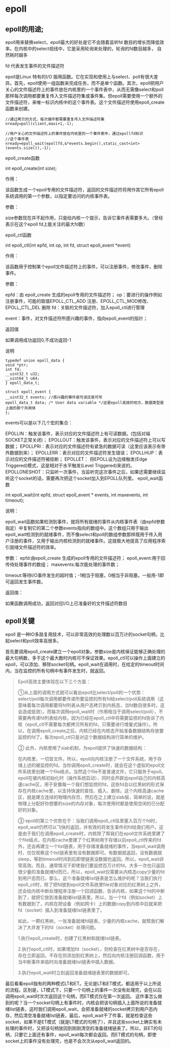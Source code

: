 # epoll

## epoll的用途;

epoll用来替换select，epoll最大的好处是它不会随着监听fd 数目的增长而降低效率。在内核中的select视线中，它是采用轮询来处理的，轮询的fd数目越多， 自然耗时越多

fd 代表发生事件的文件描述符

epoll是Linux 特有的I/O 服用函数。它在实现和使用上与select、poll有很大差异。首先，epoll使用一组函数来完成任务，而不是单个函数。其次，epoll把用户关心的文件描述符上的事件放在内核里的一个事件表中，从而无需像select和poll那样每次调用都要重复传入文件描述符集或事件集。但epoll需要使用一个额外的文件描述符，来唯一标识内核中的这个事件表。这个文件描述符使用epoll\_create函数来创建。

    //通过拷贝的方式，每次循环都需要重复传入文件描述符集
    nready=poll(client,maxi+1,-1);

<!---->

    //用户关心的文件描述符上的事件放在内核里的一个事件表中，通过epollfd标识
    //这个事件表
    nready=epoll_wait(epollfd,&*events.begin(),static_cast<int>(events.size()),-1);

epoll\_create函数

int epoll\_create(int size);

作用：

该函数生成一个epoll专用的文件描述符，返回的文件描述符将用作其它所有epoll系统调用的第一个参数，以指定要访问的内核事件表。

参数：

size参数现在并不起作用，只是给内核一个提示，告诉它事件表需要多大。（曾经表示在这个epoll fd上能关注的最大fd数）

epoll\_ctl函数

int epoll\_ctl(int epfd, int op, int fd, struct epoll\_event \*event)

作用：

该函数用于控制某个epoll文件描述符上的事件，可以注册事件，修改事件，删除事件。

参数：

epfd：由 epoll\_create 生成的epoll专用的文件描述符；
op：要进行的操作例如注册事件，可能的取值EPOLL\_CTL\_ADD 注册、EPOLL\_CTL\_MOD修改、EPOLL\_CTL\_DEL 删除
fd：关联的文件描述符，加入epoll\_ctl进行管理

event：事件，对文件描述符所感兴趣的事件，指向epoll\_event的指针；

返回值

如果调用成功返回0,不成功返回-1

说明

    typedef union epoll_data {
    void *ptr;
    int fd;
    __uint32_t u32;
    __uint64_t u64;
    } epoll_data_t;

    struct epoll_event {
    __uint32_t events; //感兴趣的事件是可读还是可写
    epoll_data_t data; /* User data variable */这是epoll高效的地方，数据类型是上面的那个共用体   
    };

events可以是以下几个宏的集合：

EPOLLIN：触发该事件，表示对应的文件描述符上有可读数据。(包括对端SOCKET正常关闭)；
EPOLLOUT：触发该事件，表示对应的文件描述符上可以写数据；
EPOLLPRI：表示对应的文件描述符有紧急的数据可读（这里应该表示有带外数据到来）；
EPOLLERR：表示对应的文件描述符发生错误；
EPOLLHUP：表示对应的文件描述符被挂断；
EPOLLET： 将EPOLL设为边缘触发(Edge Triggered)模式，这是相对于水平触发(Level Triggered)来说的。
EPOLLONESHOT：只监听一次事件，当监听完这次事件之后，如果还需要继续监听这个socket的话，需要再次把这个socket加入到EPOLL队列里。
epoll\_wait函数

int epoll\_wait(int epfd, struct epoll\_event \* events, int maxevents, int timeout);

说明：

epoll\_wait函数如果检测到事件，就将所有就绪的事件从内核事件表（由epfd参数指定）中复制它的第二个参数events指向的数组中。这个数组只用于输出epoll\_wait检测到的就绪事件，而不像select和poll的数组参数那样既用于传入用户注册的事件，又用于输出内核检测到的就绪事件。这就极大地提高了应用程序索引就绪文件描述符的效率。

参数：
epfd:由epoll\_create 生成的epoll专用的文件描述符；
epoll\_event:用于回传待处理事件的数组；
maxevents:每次能处理的事件数；

timeout:等待I/O事件发生的超时值；-1相当于阻塞，0相当于非阻塞。一般用-1即可返回发生事件数。

返回值：

如果函数调用成功，返回对应I/O上已准备好的文件描述符数目

## epoll关键

epoll 是一种IO多路复用技术，可以非常高效的处理数以百万计的socket句柄，比起select和poll效率高很多。

首先要调用epoll\_create建立一个epoll对象。参数size是内核保证能够正确处理的最大句柄数，多于这个最大数时内核可不保证效果。epoll\_ctl可以操作上面建立的epoll，可以添加、移除socket句柄。epoll\_wait在调用时，在给定的timeout时间内，当在监控的所有句柄中有事件发生时，就返回。

> Epoll高效主要体现在以下三个方面：
>
> ①从上面的调用方式就可以看出epoll比select/poll的一个优势：select/poll每次调用都要传递所要监控的所有fd给select/poll系统调用（这意味着每次调用都要将fd列表从用户态拷贝到内核态，当fd数目很多时，这会造成低效）。而每次调用epoll\_wait时（作用相当于调用select/poll），不需要再传递fd列表给内核，因为已经在epoll\_ctl中将需要监控的fd告诉了内核（epoll\_ctl不需要每次都拷贝所有的fd，只需要进行增量式操作）。所以，在调用epoll\_create之后，内核已经在内核态开始准备数据结构存放要监控的fd了。每次epoll\_ctl只是对这个数据结构进行简单的维护。
>
> ② 此外，内核使用了slab机制，为epoll提供了快速的数据结构：
>
> 在内核里，一切皆文件。所以，epoll向内核注册了一个文件系统，用于存储上述的被监控的fd。当你调用epoll\_create时，就会在这个虚拟的epoll文件系统里创建一个file结点。当然这个file不是普通文件，它只服务于epoll。epoll在被内核初始化时（操作系统启动），同时会开辟出epoll自己的内核高速cache区，用于安置每一个我们想监控的fd，这些fd会以红黑树的形式保存在内核cache里，以支持快速的查找、插入、删除。这个内核高速cache区，就是建立连续的物理内存页，然后在之上建立slab层，简单的说，就是物理上分配好你想要的size的内存对象，每次使用时都是使用空闲的已分配好的对象。
>
> ③ epoll的第三个优势在于：当我们调用epoll\_ctl往里塞入百万个fd时，epoll\_wait仍然可以飞快的返回，并有效的将发生事件的fd给我们用户。这是由于我们在调用epoll\_create时，内核除了帮我们在epoll文件系统里建了个file结点，在内核cache里建了个红黑树用于存储以后epoll\_ctl传来的fd外，还会再建立一个list链表，用于存储准备就绪的事件，当epoll\_wait调用时，仅仅观察这个list链表里有没有数据即可。有数据就返回，没有数据就sleep，等到timeout时间到后即使链表没数据也返回。所以，epoll\_wait非常高效。而且，通常情况下即使我们要监控百万计的fd，大多一次也只返回很少量的准备就绪fd而已，所以，epoll\_wait仅需要从内核态copy少量的fd到用户态而已。那么，这个准备就绪list链表是怎么维护的呢？当我们执行epoll\_ctl时，除了把fd放到epoll文件系统里file对象对应的红黑树上之外，还会给内核中断处理程序注册一个回调函数，告诉内核，如果这个fd的中断到了，就把它放到准备就绪list链表里。所以，当一个fd（例如socket）上有数据到了，内核在把设备（例如网卡）上的数据copy到内核中后就来把fd（socket）插入到准备就绪list链表里了。
>
> 如此，一颗红黑树，一张准备就绪fd链表，少量的内核cache，就帮我们解决了大并发下的fd（socket）处理问题。
>
> 1.执行epoll\_create时，创建了红黑树和就绪list链表。
>
> 2.执行epoll\_ctl时，如果增加fd（socket），则检查在红黑树中是否存在，存在立即返回，不存在则添加到红黑树上，然后向内核注册回调函数，用于当中断事件来临时向准备就绪list链表中插入数据。
>
> 3.执行epoll\_wait时立刻返回准备就绪链表里的数据即可。

最后看看epoll独有的两种模式LT和ET。无论是LT和ET模式，都适用于以上所说的流程。区别是，LT模式下，只要一个句柄上的事件一次没有处理完，会在以后调用epoll\_wait时次次返回这个句柄，而ET模式仅在第一次返回。
这件事怎么做到的呢？当一个socket句柄上有事件时，内核会把该句柄插入上面所说的准备就绪list链表，这时我们调用epoll\_wait，会把准备就绪的socket拷贝到用户态内存，然后清空准备就绪list链表，最后，epoll\_wait干了件事，就是检查这些socket，如果不是ET模式（就是LT模式的句柄了），并且这些socket上确实有未处理的事件时，又把该句柄放回到刚刚清空的准备就绪链表了。所以，非ET的句柄，只要它上面还有事件，epoll\_wait每次都会返回。而ET模式的句柄，即使socket上的事件没有处理完，也是不会次次从epoll\_wait返回的。
